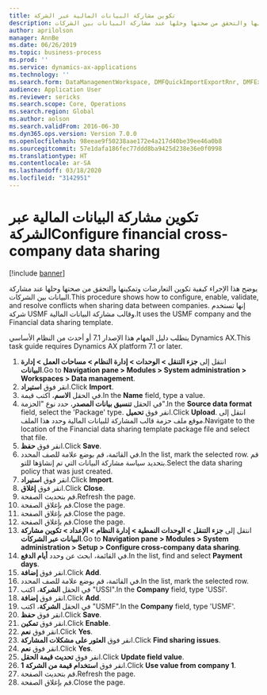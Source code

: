 ```yaml
---
title: ‏‫تكوين مشاركة البيانات المالية عبر الشركة‬
description: يوضح هذا الإجراء كيفية تكوين التعارضات وتمكينها والتحقق من صحتها وحلها عند مشاركة البيانات بين الشركات.
author: aprilolson
manager: AnnBe
ms.date: 06/26/2019
ms.topic: business-process
ms.prod: ''
ms.service: dynamics-ax-applications
ms.technology: ''
ms.search.form: DataManagementWorkspace, DMFQuickImportExportRnr, DMFExecutionHistoryWorkspace, DMFExecutionHistorySummary, DMFExecutionHistoryEntities,  SysDataSharingConfiguration, SysDataSharingDiscrepencies
audience: Application User
ms.reviewer: sericks
ms.search.scope: Core, Operations
ms.search.region: Global
ms.author: aolson
ms.search.validFrom: 2016-06-30
ms.dyn365.ops.version: Version 7.0.0
ms.openlocfilehash: 98eeae9f50238aae172e4a217d40be39ee46a0b8
ms.sourcegitcommit: 57e1dafa186fec77ddd8ba9425d238e36e0f0998
ms.translationtype: HT
ms.contentlocale: ar-SA
ms.lasthandoff: 03/18/2020
ms.locfileid: "3142951"
---
```

# <a name="configure-financial-cross-company-data-sharing"></a><span data-ttu-id="aa485-103">‏‫تكوين مشاركة البيانات المالية عبر الشركة‬</span><span class="sxs-lookup"><span data-stu-id="aa485-103">Configure financial cross-company data sharing</span></span>

[!include [banner](../../includes/banner.md)]

<span data-ttu-id="aa485-104">يوضح هذا الإجراء كيفية تكوين التعارضات وتمكينها والتحقق من صحتها وحلها عند مشاركة البيانات بين الشركات.</span><span class="sxs-lookup"><span data-stu-id="aa485-104">This procedure shows how to configure, enable, validate, and resolve conflicts when sharing data between companies.</span></span> <span data-ttu-id="aa485-105">إنها تستخدم شركة USMF وقالب مشاركة البيانات المالية.</span><span class="sxs-lookup"><span data-stu-id="aa485-105">It uses the USMF company and the Financial data sharing template.</span></span>

<span data-ttu-id="aa485-106">يتطلب دليل المهام هذا الإصدار 7.1 أو أحدث من النظام الأساسي Dynamics AX.</span><span class="sxs-lookup"><span data-stu-id="aa485-106">This task guide requires Dynamics AX platform 7.1 or later.</span></span>

1. <span data-ttu-id="aa485-107">انتقل إلى **جزء التنقل > الوحدات > إدارة النظام > مساحات العمل > إدارة البيانات**.</span><span class="sxs-lookup"><span data-stu-id="aa485-107">Go to **Navigation pane > Modules > System administration > Workspaces > Data management**.</span></span>
2. <span data-ttu-id="aa485-108">انقر فوق **استيراد**.</span><span class="sxs-lookup"><span data-stu-id="aa485-108">Click **Import**.</span></span>
3. <span data-ttu-id="aa485-109">في الحقل **الاسم**، اكتب قيمة.</span><span class="sxs-lookup"><span data-stu-id="aa485-109">In the **Name** field, type a value.</span></span>
4. <span data-ttu-id="aa485-110">في الحقل **تنسيق بيانات المصدر**، حدد نوع "الحزمة".</span><span class="sxs-lookup"><span data-stu-id="aa485-110">In the **Source data format** field, select the 'Package' type.</span></span> <span data-ttu-id="aa485-111">انقر فوق **تحميل**.</span><span class="sxs-lookup"><span data-stu-id="aa485-111">Click **Upload**.</span></span> <span data-ttu-id="aa485-112">انتقل إلى موقع ملف حزمة قالب المشاركة للبيانات المالية وحدد هذا الملف.</span><span class="sxs-lookup"><span data-stu-id="aa485-112">Navigate to the location of the Financial data sharing template package file and select that file.</span></span>
5. <span data-ttu-id="aa485-113">انقر فوق **حفظ**.</span><span class="sxs-lookup"><span data-stu-id="aa485-113">Click **Save**.</span></span>
6. <span data-ttu-id="aa485-114">في القائمة، قم بوضع علامة للصف المحدد.</span><span class="sxs-lookup"><span data-stu-id="aa485-114">In the list, mark the selected row.</span></span> <span data-ttu-id="aa485-115">قم بتحديد سياسة مشاركة البيانات التي تم إنشاؤها للتو.</span><span class="sxs-lookup"><span data-stu-id="aa485-115">Select the data sharing policy that was just created.</span></span>  
7. <span data-ttu-id="aa485-116">انقر فوق **استيراد**.</span><span class="sxs-lookup"><span data-stu-id="aa485-116">Click **Import**.</span></span>
8. <span data-ttu-id="aa485-117">انقر فوق **إغلاق**.</span><span class="sxs-lookup"><span data-stu-id="aa485-117">Click **Close**.</span></span>
9. <span data-ttu-id="aa485-118">قم بتحديث الصفحة.</span><span class="sxs-lookup"><span data-stu-id="aa485-118">Refresh the page.</span></span>
10. <span data-ttu-id="aa485-119">قم بإغلاق الصفحة.</span><span class="sxs-lookup"><span data-stu-id="aa485-119">Close the page.</span></span>
11. <span data-ttu-id="aa485-120">قم بإغلاق الصفحة.</span><span class="sxs-lookup"><span data-stu-id="aa485-120">Close the page.</span></span>
12. <span data-ttu-id="aa485-121">قم بإغلاق الصفحة.</span><span class="sxs-lookup"><span data-stu-id="aa485-121">Close the page.</span></span>
13. <span data-ttu-id="aa485-122">انتقل إلى **جزء التنقل > الوحدات النمطية > إدارة النظام > الإعداد > تكوين مشاركة البيانات عبر الشركات**.</span><span class="sxs-lookup"><span data-stu-id="aa485-122">Go to **Navigation pane > Modules > System administration > Setup > Configure cross-company data sharing**.</span></span>
14. <span data-ttu-id="aa485-123">في القائمة، ابحث عن وحدد **أيام الدفع**.</span><span class="sxs-lookup"><span data-stu-id="aa485-123">In the list, find and select **Payment days**.</span></span>
15. <span data-ttu-id="aa485-124">انقر فوق **إضافة**.</span><span class="sxs-lookup"><span data-stu-id="aa485-124">Click **Add**.</span></span>
16. <span data-ttu-id="aa485-125">في القائمة، قم بوضع علامة للصف المحدد.</span><span class="sxs-lookup"><span data-stu-id="aa485-125">In the list, mark the selected row.</span></span>
17. <span data-ttu-id="aa485-126">في الحقل **الشركة**، اكتب "USSI".</span><span class="sxs-lookup"><span data-stu-id="aa485-126">In the **Company** field, type 'USSI'.</span></span>
18. <span data-ttu-id="aa485-127">انقر فوق **إضافة**.</span><span class="sxs-lookup"><span data-stu-id="aa485-127">Click **Add**.</span></span>
19. <span data-ttu-id="aa485-128">في الحقل **الشركة**، اكتب "USMF".</span><span class="sxs-lookup"><span data-stu-id="aa485-128">In the **Company** field, type 'USMF'.</span></span>
20. <span data-ttu-id="aa485-129">انقر فوق **حفظ**.</span><span class="sxs-lookup"><span data-stu-id="aa485-129">Click **Save**.</span></span>
21. <span data-ttu-id="aa485-130">انقر فوق **تمكين**.</span><span class="sxs-lookup"><span data-stu-id="aa485-130">Click **Enable**.</span></span>
22. <span data-ttu-id="aa485-131">انقر فوق **نعم**.</span><span class="sxs-lookup"><span data-stu-id="aa485-131">Click **Yes**.</span></span>
23. <span data-ttu-id="aa485-132">انقر فوق **العثور على مشكلات المشاركة**.</span><span class="sxs-lookup"><span data-stu-id="aa485-132">Click **Find sharing issues**.</span></span>
24. <span data-ttu-id="aa485-133">انقر فوق **نعم**.</span><span class="sxs-lookup"><span data-stu-id="aa485-133">Click **Yes**.</span></span>
25. <span data-ttu-id="aa485-134">انقر فوق **تحديث قيمة الحقل**.</span><span class="sxs-lookup"><span data-stu-id="aa485-134">Click **Update field value**.</span></span>
26. <span data-ttu-id="aa485-135">انقر فوق **استخدام قيمة من الشركة 1**.</span><span class="sxs-lookup"><span data-stu-id="aa485-135">Click **Use value from company 1**.</span></span>
27. <span data-ttu-id="aa485-136">قم بتحديث الصفحة.</span><span class="sxs-lookup"><span data-stu-id="aa485-136">Refresh the page.</span></span>
28. <span data-ttu-id="aa485-137">قم بإغلاق الصفحة.</span><span class="sxs-lookup"><span data-stu-id="aa485-137">Close the page.</span></span>

